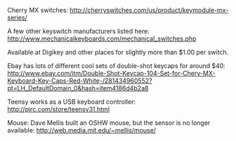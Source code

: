 Cherry MX switches: http://cherryswitches.com/us/product/keymodule-mx-series/

A few other keyswitch manufacturers listed here: http://www.mechanicalkeyboards.com/mechanical_switches.php

Available at Digikey and other places for slightly more than $1.00 per switch.

Ebay has lots of different cool sets of double-shot keycaps for around $40: http://www.ebay.com/itm/Double-Shot-Keycap-104-Set-for-Chery-MX-Keyboard-Key-Caps-Red-White-/281434960552?pt=LH_DefaultDomain_0&hash=item4186d4b2a8

Teensy works as a USB keyboard controller: http://pjrc.com/store/teensy31.html

Mouse: Dave Mellis built an OSHW mouse, but the sensor is no longer available: http://web.media.mit.edu/~mellis/mouse/
